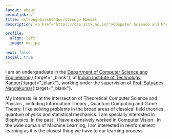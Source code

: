 ```yaml
---
layout: about
permalink: /
title: <strong>Sirshendu</strong> Mandal
description: <a href="https://cse.iitk.ac.in/">Computer Science and Physics Majors | IIT Kanpur</a> 

profile:
  align: left
  image: me.jpg
  
news: false
social: true
---
```


I am an undergraduate in the  [Department of Computer Science and Engineering ](https://www.cse.iitk.ac.in/){:target="\_blank"}, at [Indian Institute of Technology Kanpur](http://www.iitk.ac.in/){:target="\_blank"}, working under the supervision of [Prof. Satyadev Nandakumar](https://www.cse.iitk.ac.in/users/satyadev/){:target="\_blank"}. 

My interests lie at the intersection of Theoretical Computer Science and Physics , including Information Theory , Quantum Computing and Game Theory. I like solving problems in the broad areas of classical field theories , quantum physics and statistical mechanics. I am specially interested in Biophysics. In the past , I have extensively worked in Computer Vision . In the wide domain of Machine Learning, I am interested in reinforcement learning as it is the closest thing we have to our learning process.



<!-- 
-----------------

### __Publication__

* [DeepControl: Energy-Efficient Control of a Quadrotor using a Deep Neural Network](https://www.youtube.com/watch?v=kWvylnCUUAQ&feature=youtu.be)\\
  Pratyush Varshney, Gajendra Nagar, Indranil Saha\\
  In Proceedings of the IEEE/RSJ International Conference on Intelligent Robots and Systems (IROS 2019)\\
  IEEE, Macau, China, November 4-8, 2019
  


-----------------

### __Education__

* Master of Science by Research: 2017 - Present \\
  Computer Science and Engineering from IIT Kanpur\\
  Master Thesis:\\
  Advisor: Prof. Indranil Saha

* Bachelor of Technology: 2009 - 2013 \\
  Computer Science and Engineering from KNIT Sultanpur\\
  Final Project: Web-portal for Medical Assistance in J2EE struts\\
  Advisor: Prof. Abhay Kumar Agrawal

-----------------

### __Experience__

* Indian Farmers Fertilizer Cooperative \\
  Designation: Senior Engineer\\
  Duration: Mar'14 - Dec'16 

* Alcatel-Lucent (Now Nokia) \\
  Designation: Software Engineer\\
  Duration: Nov'13 - Mar'14 

--------------

### __Projects__

* Neural Network-Based Modeling and Control of Quadcopters 
* Formal Verification of Artificial Neural Networks: A Survey 
* Playing Atari Games using Reinforcement Learning 
* Aayush: Online Medical Assistance Portal

---------------------------------------- -->